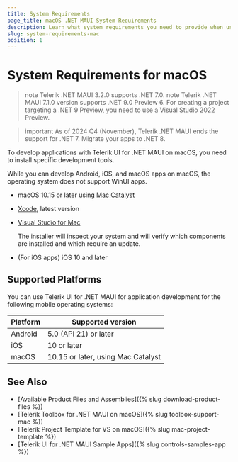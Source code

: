 ```yaml
---
title: System Requirements
page_title: macOS .NET MAUI System Requirements
description: Learn what system requirements you need to provide when using any of the installation approaches for the Telerik UI for .NET MAUI library on macOS.
slug: system-requirements-mac
position: 1
---
```


# System Requirements for macOS

>note Telerik .NET MAUI 3.2.0 supports .NET 7.0. 
>note Telerik .NET MAUI 7.1.0 version supports .NET 9.0 Preview 6. For creating a project targeting a .NET 9 Preview, you need to use a Visual Studio 2022 Preview. 

>important As of 2024 Q4 (November), Telerik .NET MAUI ends the support for .NET 7. Migrate your apps to .NET 8.

To develop applications with Telerik UI for .NET MAUI on macOS, you need to install specific development tools.

While you can develop Android, iOS, and macOS apps on macOS, the operating system does not support WinUI apps.

* macOS 10.15 or later using [Mac Catalyst](https://developer.apple.com/mac-catalyst/)
* [Xcode](https://developer.apple.com/xcode), latest version
* [Visual Studio for Mac](https://learn.microsoft.com/en-us/dotnet/maui/get-started/installation)

  The installer will inspect your system and will verify which components are installed and which require an update.

* (For iOS apps) iOS 10 and later

## Supported Platforms

You can use Telerik UI for .NET MAUI for application development for the following mobile operating systems:

| Platform | Supported version |
| ------------- | --------------- |
| Android | 5.0 (API 21) or later |
| iOS | 10 or later |
| macOS | 10.15 or later, using Mac Catalyst |

## See Also

* [Available Product Files and Assemblies]({% slug download-product-files %})
* [Telerik Toolbox for .NET MAUI on macOS]({% slug toolbox-support-mac %})
* [Telerik Project Template for VS on macOS]({% slug mac-project-template %})
* [Telerik UI for .NET MAUI Sample Apps]({% slug controls-samples-app %})
